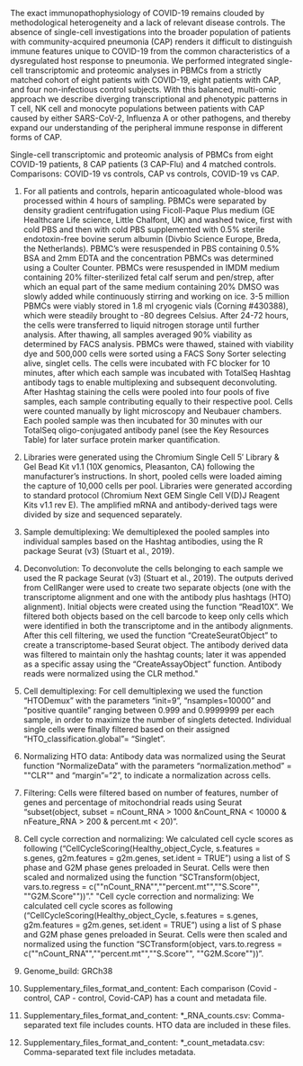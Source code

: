 The exact immunopathophysiology of COVID-19 remains clouded by methodological heterogeneity and a lack of relevant disease controls.
The absence of single-cell investigations into the broader population of patients with community-acquired pneumonia (CAP) renders it difficult to distinguish immune features unique to COVID-19 from the common characteristics of a dysregulated host response to pneumonia.
We performed integrated single-cell transcriptomic and proteomic analyses in PBMCs from a strictly matched cohort of eight patients with COVID-19, eight patients with CAP, and four non-infectious control subjects. 
With this balanced, multi-omic approach we describe diverging transcriptional and phenotypic patterns in T cell, NK cell and monocyte populations between patients with CAP caused by either SARS-CoV-2, Influenza A or other pathogens, and thereby expand our understanding of the peripheral immune response in different forms of CAP.

Single-cell transcriptomic and proteomic analysis of PBMCs from eight COVID-19 patients, 8 CAP patients (3 CAP-Flu) and 4 matched controls.
Comparisons: COVID-19 vs controls, CAP vs controls, COVID-19 vs CAP.

1. For all patients and controls, heparin anticoagulated whole-blood was processed within 4 hours of sampling. PBMCs were separated by density gradient centrifugation using Ficoll-Paque Plus medium (GE Healthcare Life science, Little Chalfont, UK) and washed twice, first with cold PBS and then with cold PBS supplemented with 0.5% sterile endotoxin-free bovine serum albumin (Divbio Science Europe, Breda, the Netherlands). PBMC’s were resuspended in PBS containing 0.5% BSA and 2mm EDTA and the concentration PBMCs was determined using a Coulter Counter. PBMCs were resuspended in IMDM medium containing 20% filter-sterilized fetal calf serum and pen/strep, after which an equal part of the same medium containing 20% DMSO was slowly added while continuously stirring and working on ice. 3-5 million PBMCs were viably stored in 1.8 ml cryogenic vials (Corning #430388), which were steadily brought to -80 degrees Celsius. After 24-72 hours, the cells were transferred to liquid nitrogen storage until further analysis. After thawing, all samples averaged 90% viability as determined by FACS analysis. PBMCs were thawed, stained with viability dye and 500,000 cells were sorted using a FACS Sony Sorter selecting alive, singlet cells. The cells were incubated with FC blocker for 10 minutes, after which each sample was incubated with TotalSeq Hashtag antibody tags to enable multiplexing and subsequent deconvoluting. After Hashtag staining the cells were pooled into four pools of five samples, each sample contributing equally to their respective pool. Cells were counted manually by light microscopy and Neubauer chambers. Each pooled sample was then incubated for 30 minutes with our TotalSeq oligo-conjugated antibody panel (see the Key Resources Table) for later surface protein marker quantification.
1. Libraries were generated using the Chromium Single Cell 5′ Library & Gel Bead Kit v1.1 (10X genomics, Pleasanton, CA) following the manufacturer’s instructions. In short, pooled cells were loaded aiming the capture of 10,000 cells per pool. Libraries were generated according to standard protocol (Chromium Next GEM Single Cell V(D)J Reagent Kits v1.1 rev E). The amplified mRNA and antibody-derived tags were divided by size and sequenced separately.

1. Sample demultiplexing: We demultiplexed the pooled samples into individual samples based on the Hashtag antibodies, using the R package Seurat (v3) (Stuart et al., 2019).
1. Deconvolution: To deconvolute the cells belonging to each sample we used the R package Seurat (v3) (Stuart et al., 2019). The outputs derived from CellRanger were used to create two separate objects (one with the transcriptome alignment and one with the antibody plus hashtags (HTO) alignment). Initial objects were created using the function “Read10X”. We filtered both objects based on the cell barcode to keep only cells which were identified in both the transcriptome and in the antibody alignments. After this cell filtering, we used the function “CreateSeuratObject” to create a transcriptome-based Seurat object. The antibody derived data was filtered to maintain only the hashtag counts; later it was appended as a specific assay using the “CreateAssayObject” function. Antibody reads were normalized using the CLR method."
1. Cell demultiplexing: For cell demultiplexing we used the function “HTODemux” with the parameters “init=9”, “nsamples=10000” and “positive quantile” ranging between 0.999 and 0.9999999 per each sample, in order to maximize the number of singlets detected. Individual single cells were finally filtered based on their assigned “HTO_classification.global”= “Singlet”.
1. Normalizing HTO data: Antibody data was normalized using the Seurat function “NormalizeData” with the parameters “normalization.method” = ""CLR"" and “margin”=”2”, to indicate a normalization across cells.
1. Filtering: Cells were filtered based on number of features, number of genes and percentage of mitochondrial reads using Seurat “subset(object, subset = nCount_RNA > 1000 &nCount_RNA < 10000 & nFeature_RNA > 200 & percent.mt < 20)”.
1. Cell cycle correction and normalizing: We calculated cell cycle scores as following (“CellCycleScoring(Healthy_object_Cycle, s.features = s.genes, g2m.features = g2m.genes, set.ident = TRUE”) using a list of S phase and G2M phase genes preloaded in Seurat. Cells were then scaled and normalized using the function “SCTransform(object, vars.to.regress = c(""nCount_RNA"",""percent.mt"",""S.Score"", ""G2M.Score""))”."	"Cell cycle correction and normalizing: We calculated cell cycle scores as following (“CellCycleScoring(Healthy_object_Cycle, s.features = s.genes, g2m.features = g2m.genes, set.ident = TRUE”) using a list of S phase and G2M phase genes preloaded in Seurat. Cells were then scaled and normalized using the function “SCTransform(object, vars.to.regress = c(""nCount_RNA"",""percent.mt"",""S.Score"", ""G2M.Score""))”.
1. Genome_build: GRCh38
1. Supplementary_files_format_and_content: Each comparison (Covid - control, CAP - control, Covid-CAP) has a count and metadata file.
1. Supplementary_files_format_and_content: *_RNA_counts.csv: Comma-separated text file includes counts. HTO data are included in these files.
1. Supplementary_files_format_and_content: *_count_metadata.csv: Comma-separated text file includes metadata.
